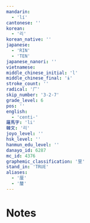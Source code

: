 ```yaml
---
mandarin:
  - 'lí'
cantonese: ''
korean:
  - '리'
korean_native: ''
japanese:
  - 'RIN'
  - 'TEN'
japanese_nanori: ''
vietnamese:
middle_chinese_initial: 'l'
middle_chinese_final: 'ɨ'
stroke_count: ''
radical: '厂'
skip_number: '3-2-7'
grade_level: 6
pos: ''
english:
  - 'centi-'
羅馬字: 'li'
韓文: '리'
joyo_level: ''
hsk_level: ''
hanmun_edu_level: ''
danayo_id: 6287
mc_id: 4376
graphemic_classification: '里'
stand_in: 'TRUE'
aliases:
  - '厘'
  - '釐'
---
```


# Notes
